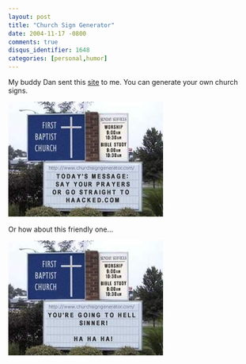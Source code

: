 ```yaml
---
layout: post
title: "Church Sign Generator"
date: 2004-11-17 -0800
comments: true
disqus_identifier: 1648
categories: [personal,humor]
---
```

My buddy Dan sent this [site](http://www.churchsigngenerator.com/) to
me. You can generate your own church signs.

![Church Sign](/images/churchsign.jpg)

Or how about this friendly one...

![Another church sign](/images/ChurchSign2.jpg)

